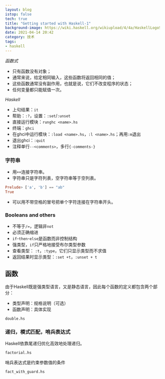 ```yaml
---
layout: blog
istop: false
tech: true
title: "Getting started with Haskell-1"
background-image: https://wiki.haskell.org/wikiupload/4/4a/HaskellLogoStyPreview-1.png
date: 2021-04-14 20:42
category: 技术
tags:
- haskell
---
```


*函数式*

- 只有函数没有对象； 
- 通常来说，给定相同输入，这些函数将返回相同的值； 
- 这些函数通常没有副作用，也就是说，它们不改变程序的状态； 
- 任何变量都只能赋值一次。 

*Haskell*

- 上句结果：`it`
- 帮助：`:?`，设置：`:set`/`:unset`
- 直接运行模块：`runghc <name>.hs`
- 终端：`ghci`
- 在ghci中运行模块：`:load <name>.hs`，`:l <name>.hs`；再用`:m`退出
- 退出ghci：`:quit`
- 注释单行`--<comments>`，多行`{-comments-}`

### 字符串

- 用`++`连接字符串。
- 字符串只是字符列表，空字符串等于空列表。

```Haskell
Prelude> ['a', 'b'] == "ab"
True
```

- 可以用不带空格的冒号把单个字符连接在字符串开头。

### Booleans and others

- 不等于`/=`，逻辑非`not`
- 必须正确缩进
- `if`-`then`-`else`是函数而非控制结构
- 强类型，`if`只严格地接受布尔类型参数
- 查看类型： `:t`，`:type`，它们只显示类型而不求值
- 返回结果时显示类型：`:set +t`，`:unset + t`

## 函数

由于Haskell既是强类型语言，又是静态语言，因此每个函数的定义都包含两个部分：

- 类型声明：规格说明（可选）
- 函数声明：具体实现

`double.hs`

### 递归，模式匹配，哨兵表达式

Haskell依靠尾递归优化高效地处理递归。

`factorial.hs`

哨兵表达式是约束参数值的条件

`fact_with_guard.hs`


